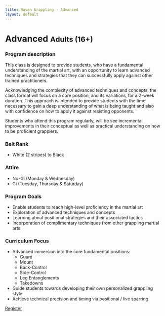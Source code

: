 ```yaml
---
title: Raven Grappling - Advanced
layout: default
---
```


<div class="container py-5 px-4 p-lg-5">
  <h1>
    Advanced
    <small>Adults (16+)</small>
  </h1>

  <h3>
    Program description
  </h3>
  <p>
    This class is designed to provide students, who have a fundamental understanding of the martial art, with an opportunity to learn advanced techniques and strategies that they can successfully apply against other trained practitioners.
  </p>
  <p>
    Acknowledging the complexity of advanced techniques and concepts, the class format will focus on a core position, and its variations, for a 2-week duration. This approach is intended to provide students with the time necessary to gain a deep understanding of what is being taught and also with confidence on how to apply it against resisting opponents.
  </p>
  <p>
    Students who attend this program regularly, will be see incremental improvements in their conceptual as well as practical understanding on how to be proficient grapplers.
  </p>

  <h3>
    Belt Rank
  </h3>
  <ul>
    <li>White (2 stripes) to Black</li>
  </ul>

  <h3>
    Attire
  </h3>
  <ul>
    <li>No-Gi (Monday & Wednesday)</li>
    <li>Gi (Tuesday, Thursday & Saturday)</li>
  </ul>

  <h3>
    Program Goals
  </h3>
  <ul>
    <li>Enable students to reach high-level proficiency in the martial art</li>
    <li>Exploration of advanced techniques and concepts</li>
    <li>Learning about positional strategies and their associated tactics</li>
    <li>Incorporation of complimentary techniques from other grappling martial arts</li>
  </ul>

  <h3>
    Curriculum Focus
  </h3>
  <ul>
    <li>Advanced immersion into the core fundamental positions:
      <ul>
        <li>Guard</li>
        <li>Mount</li>
        <li>Back-Control</li>
        <li>Side-Control</li>
        <li>Leg Entanglements</li>
        <li>Takedowns</li>
      </ul>
    </li>
    <li>Guide students towards developing their own personalized grappling style</li>
    <li>Achieve technical precision and timing via positional / live sparring</li>
  </ul>
</div>

<div class="container py-5 px-4 p-lg-5">
  <a href="/memberships" class="rg-button">Register</a>
</div>
